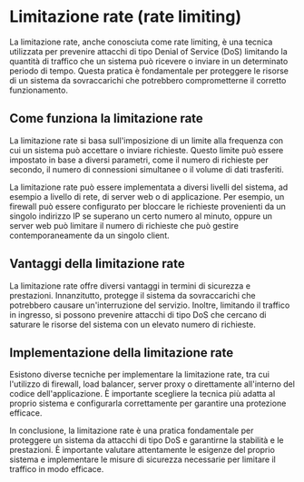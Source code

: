 # Limitazione rate (rate limiting)

La limitazione rate, anche conosciuta come rate limiting, è una tecnica utilizzata per prevenire attacchi di tipo Denial of Service (DoS) limitando la quantità di traffico che un sistema può ricevere o inviare in un determinato periodo di tempo. Questa pratica è fondamentale per proteggere le risorse di un sistema da sovraccarichi che potrebbero comprometterne il corretto funzionamento.

## Come funziona la limitazione rate

La limitazione rate si basa sull'imposizione di un limite alla frequenza con cui un sistema può accettare o inviare richieste. Questo limite può essere impostato in base a diversi parametri, come il numero di richieste per secondo, il numero di connessioni simultanee o il volume di dati trasferiti.

La limitazione rate può essere implementata a diversi livelli del sistema, ad esempio a livello di rete, di server web o di applicazione. Per esempio, un firewall può essere configurato per bloccare le richieste provenienti da un singolo indirizzo IP se superano un certo numero al minuto, oppure un server web può limitare il numero di richieste che può gestire contemporaneamente da un singolo client.

## Vantaggi della limitazione rate

La limitazione rate offre diversi vantaggi in termini di sicurezza e prestazioni. Innanzitutto, protegge il sistema da sovraccarichi che potrebbero causare un'interruzione del servizio. Inoltre, limitando il traffico in ingresso, si possono prevenire attacchi di tipo DoS che cercano di saturare le risorse del sistema con un elevato numero di richieste.

## Implementazione della limitazione rate

Esistono diverse tecniche per implementare la limitazione rate, tra cui l'utilizzo di firewall, load balancer, server proxy o direttamente all'interno del codice dell'applicazione. È importante scegliere la tecnica più adatta al proprio sistema e configurarla correttamente per garantire una protezione efficace.

In conclusione, la limitazione rate è una pratica fondamentale per proteggere un sistema da attacchi di tipo DoS e garantirne la stabilità e le prestazioni. È importante valutare attentamente le esigenze del proprio sistema e implementare le misure di sicurezza necessarie per limitare il traffico in modo efficace.